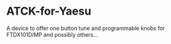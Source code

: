 # ATCK-for-Yaesu
 A device to offer one button tune and programmable knobs for FTDX101D/MP and possibly others...
